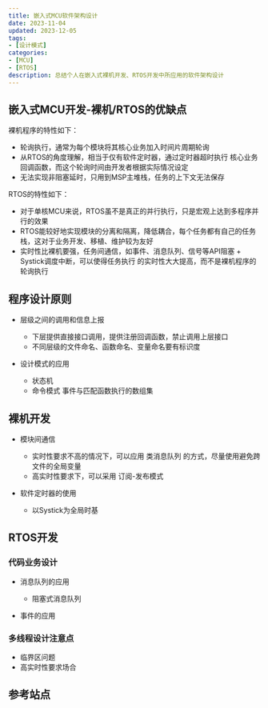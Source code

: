 ```yaml
---
title: 嵌入式MCU软件架构设计
date: 2023-11-04
updated: 2023-12-05
tags:
- [设计模式]
categories:
- [MCU]
- [RTOS]
description: 总结个人在嵌入式裸机开发、RTOS开发中所应用的软件架构设计
---
```



## 嵌入式MCU开发-裸机/RTOS的优缺点


  裸机程序的特性如下：
  - 轮询执行，通常为每个模块将其核心业务加入时间片周期轮询
  - 从RTOS的角度理解，相当于仅有软件定时器，通过定时器超时执行 核心业务回调函数，而这个轮询时间由开发者根据实际情况设定
  - 无法实现非阻塞延时，只用到MSP主堆栈，任务的上下文无法保存

  RTOS的特性如下：
  - 对于单核MCU来说，RTOS虽不是真正的并行执行，只是宏观上达到多程序并行的效果
  - RTOS能较好地实现模块的分离和隔离，降低耦合，每个任务都有自己的任务栈，这对于业务开发、移植、维护较为友好
  - 实时性比裸机要强，任务间通信，如事件、消息队列、信号等API阻塞 + Systick调度中断，可以使得任务执行 的实时性大大提高，而不是裸机程序的轮询执行


## 程序设计原则

- 层级之间的调用和信息上报
  - 下层提供直接接口调用，提供注册回调函数，禁止调用上层接口
  - 不同层级的文件命名、函数命名、变量命名要有标识度


- 设计模式的应用
  - 状态机
  - 命令模式
    事件与匹配函数执行的数组集


## 裸机开发

- 模块间通信
  - 实时性要求不高的情况下，可以应用 类消息队列 的方式，尽量使用避免跨文件的全局变量
  - 高实时性要求下，可以采用 订阅-发布模式

- 软件定时器的使用
  - 以Systick为全局时基


## RTOS开发

### 代码业务设计

- 消息队列的应用
  - 阻塞式消息队列

- 事件的应用


### 多线程设计注意点

- 临界区问题
- 高实时性要求场合


## 参考站点


